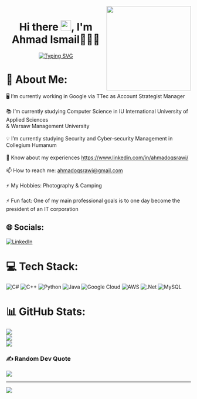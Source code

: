 <img align='right' src="https://media.giphy.com/media/M9gbBd9nbDrOTu1Mqx/giphy.gif" width="230">
<h1 align='center'> Hi there <img src="https://media.giphy.com/media/hvRJCLFzcasrR4ia7z/giphy.gif" width="28">,  I'm Ahmad Ismail👨🏻‍💻 </h1>
<p align="center">
  <a href="https://github.com/ahmadoqsrawi/ahmadoqsrawi"><img src="https://readme-typing-svg.herokuapp.com?font=Fira+Code&pause=1000&color=288BB7&width=435&lines=Hi%2C+Welcome+to+my+Github+profile;I'm+Ahmad+Ismail" alt="Typing SVG" /></a>
</p>

# 💫 About Me:
🖥️ I’m currently working in Google via TTec as Account Strategist Manager<br><br>📚 I’m currently studying Computer Science in IU International University of Applied Sciences<br>& Warsaw Management University<br><br>💡 I’m currently studying Security and Cyber-security Management in Collegium Humanum<br><br>📄 Know about my experiences https://www.linkedin.com/in/ahmadoqsrawi/<br><br>📫 How to reach me: ahmadoqsrawi@gmail.com<br><br>⚡ My Hobbies: Photography & Camping<br><br>⚡ Fun fact: One of my main professional goals is to one day become the president of an IT corporation<br>


## 🌐 Socials:
[![LinkedIn](https://img.shields.io/badge/LinkedIn-%230077B5.svg?logo=linkedin&logoColor=white)](https://linkedin.com/in/ahmadoqsrawi) 

# 💻 Tech Stack:
![C#](https://img.shields.io/badge/c%23-%23239120.svg?style=for-the-badge&logo=c-sharp&logoColor=white) ![C++](https://img.shields.io/badge/c++-%2300599C.svg?style=for-the-badge&logo=c%2B%2B&logoColor=white) ![Python](https://img.shields.io/badge/python-3670A0?style=for-the-badge&logo=python&logoColor=ffdd54) ![Java](https://img.shields.io/badge/java-%23ED8B00.svg?style=for-the-badge&logo=java&logoColor=white) ![Google Cloud](https://img.shields.io/badge/Google%20Cloud-%234285F4.svg?style=for-the-badge&logo=google-cloud&logoColor=white) ![AWS](https://img.shields.io/badge/AWS-%23FF9900.svg?style=for-the-badge&logo=amazon-aws&logoColor=white) ![.Net](https://img.shields.io/badge/.NET-5C2D91?style=for-the-badge&logo=.net&logoColor=white) ![MySQL](https://img.shields.io/badge/mysql-%2300f.svg?style=for-the-badge&logo=mysql&logoColor=white)
# 📊 GitHub Stats:
![](https://github-readme-stats.vercel.app/api?username=ahmadoqsrawi&theme=buefy&hide_border=false&include_all_commits=false&count_private=false)<br/>
![](https://github-readme-streak-stats.herokuapp.com/?user=ahmadoqsrawi&theme=buefy&hide_border=false)<br/>
![](https://github-readme-stats.vercel.app/api/top-langs/?username=ahmadoqsrawi&theme=buefy&hide_border=false&include_all_commits=false&count_private=false&layout=compact)

### ✍️ Random Dev Quote
![](https://quotes-github-readme.vercel.app/api?type=horizontal&theme=radical)

---
[![](https://visitcount.itsvg.in/api?id=ahmadoqsrawi&icon=0&color=0)](https://visitcount.itsvg.in)
